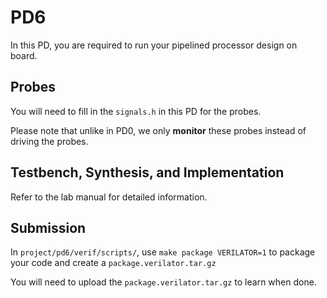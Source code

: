 # PD6

In this PD, you are required to run your pipelined processor design on board.

## Probes

You will need to fill in the `signals.h` in this PD for the probes.

Please note that unlike in PD0, we only **monitor** these probes instead of driving the probes.

## Testbench, Synthesis, and Implementation

Refer to the lab manual for detailed information.

## Submission

In `project/pd6/verif/scripts/`, use `make package VERILATOR=1` to package your code and create a `package.verilator.tar.gz`

You will need to upload the `package.verilator.tar.gz` to learn when done.



